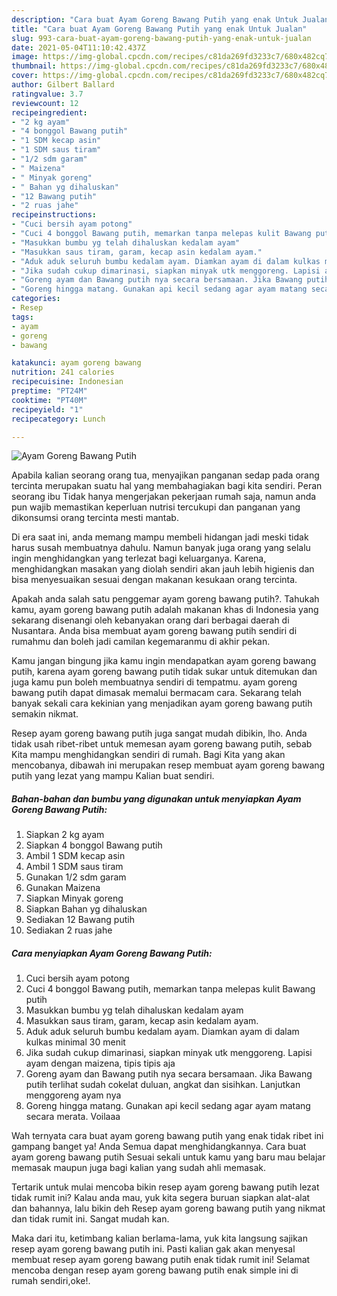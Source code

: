 ```yaml
---
description: "Cara buat Ayam Goreng Bawang Putih yang enak Untuk Jualan"
title: "Cara buat Ayam Goreng Bawang Putih yang enak Untuk Jualan"
slug: 993-cara-buat-ayam-goreng-bawang-putih-yang-enak-untuk-jualan
date: 2021-05-04T11:10:42.437Z
image: https://img-global.cpcdn.com/recipes/c81da269fd3233c7/680x482cq70/ayam-goreng-bawang-putih-foto-resep-utama.jpg
thumbnail: https://img-global.cpcdn.com/recipes/c81da269fd3233c7/680x482cq70/ayam-goreng-bawang-putih-foto-resep-utama.jpg
cover: https://img-global.cpcdn.com/recipes/c81da269fd3233c7/680x482cq70/ayam-goreng-bawang-putih-foto-resep-utama.jpg
author: Gilbert Ballard
ratingvalue: 3.7
reviewcount: 12
recipeingredient:
- "2 kg ayam"
- "4 bonggol Bawang putih"
- "1 SDM kecap asin"
- "1 SDM saus tiram"
- "1/2 sdm garam"
- " Maizena"
- " Minyak goreng"
- " Bahan yg dihaluskan"
- "12 Bawang putih"
- "2 ruas jahe"
recipeinstructions:
- "Cuci bersih ayam potong"
- "Cuci 4 bonggol Bawang putih, memarkan tanpa melepas kulit Bawang putih"
- "Masukkan bumbu yg telah dihaluskan kedalam ayam"
- "Masukkan saus tiram, garam, kecap asin kedalam ayam."
- "Aduk aduk seluruh bumbu kedalam ayam. Diamkan ayam di dalam kulkas minimal 30 menit"
- "Jika sudah cukup dimarinasi, siapkan minyak utk menggoreng. Lapisi ayam dengan maizena, tipis tipis aja"
- "Goreng ayam dan Bawang putih nya secara bersamaan. Jika Bawang putih terlihat sudah cokelat duluan, angkat dan sisihkan. Lanjutkan menggoreng ayam nya"
- "Goreng hingga matang. Gunakan api kecil sedang agar ayam matang secara merata. Voilaaa"
categories:
- Resep
tags:
- ayam
- goreng
- bawang

katakunci: ayam goreng bawang 
nutrition: 241 calories
recipecuisine: Indonesian
preptime: "PT24M"
cooktime: "PT40M"
recipeyield: "1"
recipecategory: Lunch

---
```



![Ayam Goreng Bawang Putih](https://img-global.cpcdn.com/recipes/c81da269fd3233c7/680x482cq70/ayam-goreng-bawang-putih-foto-resep-utama.jpg)

Apabila kalian seorang orang tua, menyajikan panganan sedap pada orang tercinta merupakan suatu hal yang membahagiakan bagi kita sendiri. Peran seorang ibu Tidak hanya mengerjakan pekerjaan rumah saja, namun anda pun wajib memastikan keperluan nutrisi tercukupi dan panganan yang dikonsumsi orang tercinta mesti mantab.

Di era  saat ini, anda memang mampu membeli hidangan jadi meski tidak harus susah membuatnya dahulu. Namun banyak juga orang yang selalu ingin menghidangkan yang terlezat bagi keluarganya. Karena, menghidangkan masakan yang diolah sendiri akan jauh lebih higienis dan bisa menyesuaikan sesuai dengan makanan kesukaan orang tercinta. 



Apakah anda salah satu penggemar ayam goreng bawang putih?. Tahukah kamu, ayam goreng bawang putih adalah makanan khas di Indonesia yang sekarang disenangi oleh kebanyakan orang dari berbagai daerah di Nusantara. Anda bisa membuat ayam goreng bawang putih sendiri di rumahmu dan boleh jadi camilan kegemaranmu di akhir pekan.

Kamu jangan bingung jika kamu ingin mendapatkan ayam goreng bawang putih, karena ayam goreng bawang putih tidak sukar untuk ditemukan dan juga kamu pun boleh membuatnya sendiri di tempatmu. ayam goreng bawang putih dapat dimasak memalui bermacam cara. Sekarang telah banyak sekali cara kekinian yang menjadikan ayam goreng bawang putih semakin nikmat.

Resep ayam goreng bawang putih juga sangat mudah dibikin, lho. Anda tidak usah ribet-ribet untuk memesan ayam goreng bawang putih, sebab Kita mampu menghidangkan sendiri di rumah. Bagi Kita yang akan mencobanya, dibawah ini merupakan resep membuat ayam goreng bawang putih yang lezat yang mampu Kalian buat sendiri.

<!--inarticleads1-->

##### Bahan-bahan dan bumbu yang digunakan untuk menyiapkan Ayam Goreng Bawang Putih:

1. Siapkan 2 kg ayam
1. Siapkan 4 bonggol Bawang putih
1. Ambil 1 SDM kecap asin
1. Ambil 1 SDM saus tiram
1. Gunakan 1/2 sdm garam
1. Gunakan  Maizena
1. Siapkan  Minyak goreng
1. Siapkan  Bahan yg dihaluskan
1. Sediakan 12 Bawang putih
1. Sediakan 2 ruas jahe




<!--inarticleads2-->

##### Cara menyiapkan Ayam Goreng Bawang Putih:

1. Cuci bersih ayam potong
1. Cuci 4 bonggol Bawang putih, memarkan tanpa melepas kulit Bawang putih
1. Masukkan bumbu yg telah dihaluskan kedalam ayam
1. Masukkan saus tiram, garam, kecap asin kedalam ayam.
1. Aduk aduk seluruh bumbu kedalam ayam. Diamkan ayam di dalam kulkas minimal 30 menit
1. Jika sudah cukup dimarinasi, siapkan minyak utk menggoreng. Lapisi ayam dengan maizena, tipis tipis aja
1. Goreng ayam dan Bawang putih nya secara bersamaan. Jika Bawang putih terlihat sudah cokelat duluan, angkat dan sisihkan. Lanjutkan menggoreng ayam nya
1. Goreng hingga matang. Gunakan api kecil sedang agar ayam matang secara merata. Voilaaa




Wah ternyata cara buat ayam goreng bawang putih yang enak tidak ribet ini gampang banget ya! Anda Semua dapat menghidangkannya. Cara buat ayam goreng bawang putih Sesuai sekali untuk kamu yang baru mau belajar memasak maupun juga bagi kalian yang sudah ahli memasak.

Tertarik untuk mulai mencoba bikin resep ayam goreng bawang putih lezat tidak rumit ini? Kalau anda mau, yuk kita segera buruan siapkan alat-alat dan bahannya, lalu bikin deh Resep ayam goreng bawang putih yang nikmat dan tidak rumit ini. Sangat mudah kan. 

Maka dari itu, ketimbang kalian berlama-lama, yuk kita langsung sajikan resep ayam goreng bawang putih ini. Pasti kalian gak akan menyesal membuat resep ayam goreng bawang putih enak tidak rumit ini! Selamat mencoba dengan resep ayam goreng bawang putih enak simple ini di rumah sendiri,oke!.

